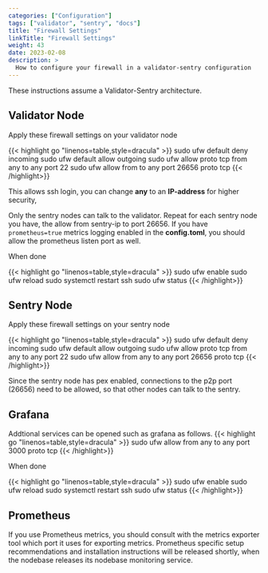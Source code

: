 ```yaml
---
categories: ["Configuration"]
tags: ["validator", "sentry", "docs"]
title: "Firewall Settings"
linkTitle: "Firewall Settings"
weight: 43
date: 2023-02-08
description: >
  How to configure your firewall in a validator-sentry configuration
---
```


These instructions assume a Validator-Sentry architecture.

## Validator Node

Apply these firewall settings on your validator node


{{< highlight go "linenos=table,style=dracula" >}}
sudo ufw default deny incoming
sudo ufw default allow outgoing
sudo ufw allow proto tcp from any to any port 22
sudo ufw allow from <sentry-ip> to any port 26656 proto tcp
{{< /highlight>}}


This allows ssh login, you can change **any** to an **IP-address** for higher security,

Only the sentry nodes can talk to the validator.
Repeat for each sentry node you have, the allow from sentry-ip to port 26656. If you have <code>prometheus=true</code> metrics logging enabled in the **config.toml**, you should allow the prometheus listen port as well.

When done

{{< highlight go "linenos=table,style=dracula" >}}
sudo ufw enable
sudo ufw reload
sudo systemctl restart ssh
sudo ufw status
{{< /highlight>}}

## Sentry Node

Apply these firewall settings on your sentry node

{{< highlight go "linenos=table,style=dracula" >}}
sudo ufw default deny incoming
sudo ufw default allow outgoing
sudo ufw allow proto tcp from any to any port 22
sudo ufw allow from any to any port 26656 proto tcp
{{< /highlight>}}

Since the sentry node has pex enabled, connections to the p2p port (26656) need to be allowed, so that
other nodes can talk to the sentry.

## Grafana
Addtional services can be opened such as grafana as follows. 
{{< highlight go "linenos=table,style=dracula" >}}
sudo ufw allow from any to any port 3000 proto tcp
{{< /highlight>}}

When done

{{< highlight go "linenos=table,style=dracula" >}}
sudo ufw enable
sudo ufw reload
sudo systemctl restart ssh
sudo ufw status
{{< /highlight>}}


## Prometheus
If you use Prometheus metrics, you should consult with the metrics exporter tool which port it uses for exporting
metrics. Prometheus specific setup recommendations and installation instructions  will be released shortly,
when the nodebase releases its nodebase monitoring service.